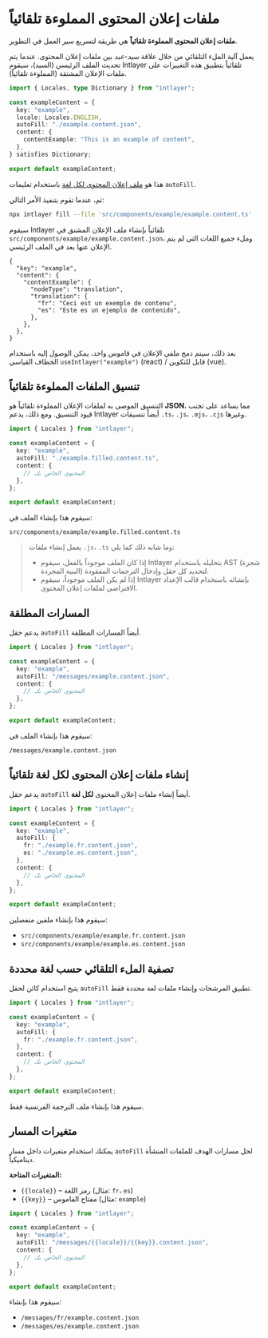 # ملفات إعلان المحتوى المملوءة تلقائياً

**ملفات إعلان المحتوى المملوءة تلقائياً** هي طريقة لتسريع سير العمل في التطوير.

يعمل آلية الملء التلقائي من خلال علاقة _سيد-عبد_ بين ملفات إعلان المحتوى. عندما يتم تحديث الملف الرئيسي (السيد)، سيقوم Intlayer تلقائياً بتطبيق هذه التغييرات على ملفات الإعلان المشتقة (المملوءة تلقائياً).

```ts filePath="src/components/example/example.content.ts"
import { Locales, type Dictionary } from "intlayer";

const exampleContent = {
  key: "example",
  locale: Locales.ENGLISH,
  autoFill: "./example.content.json",
  content: {
    contentExample: "This is an example of content",
  },
} satisfies Dictionary;

export default exampleContent;
```

هذا هو [ملف إعلان المحتوى لكل لغة](https://github.com/aymericzip/intlayer/blob/main/docs/ar/per_locale_file.md) باستخدام تعليمات `autoFill`.

ثم، عندما تقوم بتنفيذ الأمر التالي:

```bash
npx intlayer fill --file 'src/components/example/example.content.ts'
```

سيقوم Intlayer تلقائياً بإنشاء ملف الإعلان المشتق في `src/components/example/example.content.json`، وملء جميع اللغات التي لم يتم الإعلان عنها بعد في الملف الرئيسي.

```json5 filePath="src/components/example/example.content.json"
{
  "key": "example",
  "content": {
    "contentExample": {
      "nodeType": "translation",
      "translation": {
        "fr": "Ceci est un exemple de contenu",
        "es": "Este es un ejemplo de contenido",
      },
    },
  },
}
```

بعد ذلك، سيتم دمج ملفي الإعلان في قاموس واحد، يمكن الوصول إليه باستخدام الخطاف القياسي `useIntlayer("example")` (react) / قابل للتكوين (vue).

## تنسيق الملفات المملوءة تلقائياً

التنسيق الموصى به لملفات الإعلان المملوءة تلقائياً هو **JSON**، مما يساعد على تجنب قيود التنسيق. ومع ذلك، يدعم Intlayer أيضاً تنسيقات `.ts`، `.js`، `.mjs`، `.cjs` وغيرها.

```ts filePath="src/components/example/example.content.ts"
import { Locales } from "intlayer";

const exampleContent = {
  key: "example",
  autoFill: "./example.filled.content.ts",
  content: {
    // المحتوى الخاص بك
  },
};

export default exampleContent;
```

سيقوم هذا بإنشاء الملف في:

```
src/components/example/example.filled.content.ts
```

> يعمل إنشاء ملفات `.js`، `.ts` وما شابه ذلك كما يلي:
>
> - إذا كان الملف موجوداً بالفعل، سيقوم Intlayer بتحليله باستخدام AST (شجرة البنية المجردة) لتحديد كل حقل وإدخال الترجمات المفقودة.
> - إذا لم يكن الملف موجوداً، سيقوم Intlayer بإنشائه باستخدام قالب الإعداد الافتراضي لملفات إعلان المحتوى.

## المسارات المطلقة

يدعم حقل `autoFill` أيضاً المسارات المطلقة.

```ts filePath="src/components/example/example.content.ts"
import { Locales } from "intlayer";

const exampleContent = {
  key: "example",
  autoFill: "/messages/example.content.json",
  content: {
    // المحتوى الخاص بك
  },
};

export default exampleContent;
```

سيقوم هذا بإنشاء الملف في:

```
/messages/example.content.json
```

## إنشاء ملفات إعلان المحتوى لكل لغة تلقائياً

يدعم حقل `autoFill` أيضاً إنشاء ملفات إعلان المحتوى **لكل لغة**.

```ts filePath="src/components/example/example.content.ts"
import { Locales } from "intlayer";

const exampleContent = {
  key: "example",
  autoFill: {
    fr: "./example.fr.content.json",
    es: "./example.es.content.json",
  },
  content: {
    // المحتوى الخاص بك
  },
};

export default exampleContent;
```

سيقوم هذا بإنشاء ملفين منفصلين:

- `src/components/example/example.fr.content.json`
- `src/components/example/example.es.content.json`

## تصفية الملء التلقائي حسب لغة محددة

يتيح استخدام كائن لحقل `autoFill` تطبيق المرشحات وإنشاء ملفات لغة محددة فقط.

```ts filePath="src/components/example/example.content.ts"
import { Locales } from "intlayer";

const exampleContent = {
  key: "example",
  autoFill: {
    fr: "./example.fr.content.json",
  },
  content: {
    // المحتوى الخاص بك
  },
};

export default exampleContent;
```

سيقوم هذا بإنشاء ملف الترجمة الفرنسية فقط.

## متغيرات المسار

يمكنك استخدام متغيرات داخل مسار `autoFill` لحل مسارات الهدف للملفات المنشأة ديناميكياً.

**المتغيرات المتاحة:**

- `{{locale}}` – رمز اللغة (مثال: `fr`، `es`)
- `{{key}}` – مفتاح القاموس (مثال: `example`)

```ts filePath="src/components/example/example.content.ts"
import { Locales } from "intlayer";

const exampleContent = {
  key: "example",
  autoFill: "/messages/{{locale}}/{{key}}.content.json",
  content: {
    // المحتوى الخاص بك
  },
};

export default exampleContent;
```

سيقوم هذا بإنشاء:

- `/messages/fr/example.content.json`
- `/messages/es/example.content.json`
